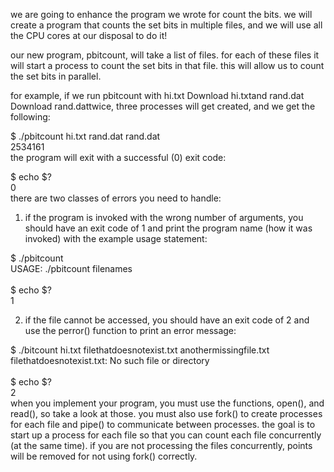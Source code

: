 we are going to enhance the program we wrote for count the bits. we will create a program that counts the set bits in multiple files, and we will use all the CPU cores at our disposal to do it!

our new program, pbitcount, will take a list of files. for each of these files it will start a process to count the set bits in that file. this will allow us to count the set bits in parallel. 

for example, if we run pbitcount with hi.txt  Download hi.txtand rand.dat  Download rand.dattwice, three processes will get created, and we get the following:

$ ./pbitcount hi.txt rand.dat rand.dat <br/>
2534161<br/>
the program will exit with a successful (0) exit code:<br/>

$ echo $?<br/>
0<br/>
there are two classes of errors you need to handle:

1) if the program is invoked with the wrong number of arguments, you should have an exit code of 1 and print the program name (how it was invoked) with the example usage statement:

$ ./pbitcount<br/>
USAGE: ./pbitcount filenames<br/><br/>
$ echo $?<br/>
1<br/>

2) if the file cannot be accessed, you should have an exit code of 2 and use the perror() function to print an error message:

$ ./bitcount hi.txt filethatdoesnotexist.txt anothermissingfile.txt<br/>
filethatdoesnotexist.txt: No such file or directory<br/><br/>
$ echo $?<br/>
2<br/>
when you implement your program, you must use the functions, open(), and read(), so take a look at those. you must also use fork() to create processes for each file and pipe() to communicate between processes. the goal is to start up a process for each file so that you can count each file concurrently (at the same time). if you are not processing the files concurrently, points will be removed for not using fork() correctly.
